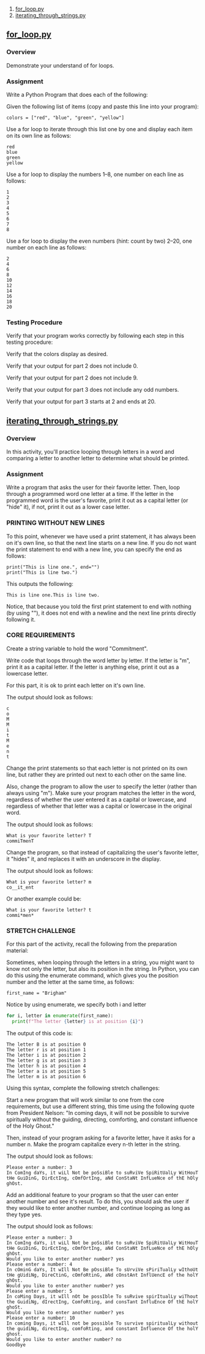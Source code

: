 1. [for_loop.py](./for_loop.py)
2. [iterating_through_strings.py](./iterating_through_strings.py)

## [for_loop.py](./for_loop.py)

### Overview

Demonstrate your understand of for loops.

### Assignment

Write a Python Program that does each of the following:

Given the following list of items (copy and paste this line into your program):

```
colors = ["red", "blue", "green", "yellow"]
```

Use a for loop to iterate through this list one by one and display each item on its own line as follows:

```
red
blue
green
yellow
```

Use a for loop to display the numbers 1–8, one number on each line as follows:

```
1
2
3
4
5
6
7
8
```

Use a for loop to display the even numbers (hint: count by two) 2–20, one number on each line as follows:

```
2
4
6
8
10
12
14
16
18
20
```

### Testing Procedure

Verify that your program works correctly by following each step in this testing procedure:

Verify that the colors display as desired.

Verify that your output for part 2 does not include 0.

Verify that your output for part 2 does not include 9.

Verify that your output for part 3 does not include any odd numbers.

Verify that your output for part 3 starts at 2 and ends at 20.

## [iterating_through_strings.py](./iterating_through_strings.py)

### Overview

In this activity, you'll practice looping through letters in a word and comparing a letter to another letter to determine what should be printed.

### Assignment

Write a program that asks the user for their favorite letter. Then, loop through a programmed word one letter at a time. If the letter in the programmed word is the user's favorite, print it out as a capital letter (or "hide" it), if not, print it out as a lower case letter.

### PRINTING WITHOUT NEW LINES

To this point, whenever we have used a print statement, it has always been on it's own line, so that the next line starts on a new line. If you do not want the print statement to end with a new line, you can specify the end as follows:

```
print("This is line one.", end="")
print("This is line two.")
```

This outputs the following:

```
This is line one.This is line two.
```

Notice, that because you told the first print statement to end with nothing (by using ""), it does not end with a newline and the next line prints directly following it.

### CORE REQUIREMENTS

Create a string variable to hold the word "Commitment".

Write code that loops through the word letter by letter. If the letter is "m", print it as a capital letter. If the letter is anything else, print it out as a lowercase letter.

For this part, it is ok to print each letter on it's own line.

The output should look as follows:

```
c
o
M
M
i
t
M
e
n
t
```

Change the print statements so that each letter is not printed on its own line, but rather they are printed out next to each other on the same line.

Also, change the program to allow the user to specify the letter (rather than always using "m"). Make sure your program matches the letter in the word, regardless of whether the user entered it as a capital or lowercase, and regardless of whether that letter was a capital or lowercase in the original word.

The output should look as follows:

```
What is your favorite letter? T
commiTmenT
```

Change the program, so that instead of capitalizing the user's favorite letter, it "hides" it, and replaces it with an underscore in the display.

The output should look as follows:

```
What is your favorite letter? m
co__it_ent
```

Or another example could be:

```
What is your favorite letter? t
commi*men*
```

### STRETCH CHALLENGE

For this part of the activity, recall the following from the preparation material:

Sometimes, when looping through the letters in a string, you might want to know not only the letter, but also its position in the string. In Python, you can do this using the enumerate command, which gives you the position number and the letter at the same time, as follows:

```
first_name = "Brigham"
```

Notice by using enumerate, we specify both i and letter

```python
for i, letter in enumerate(first_name):
  print(f"The letter {letter} is at position {i}")
```

The output of this code is:

```
The letter B is at position 0
The letter r is at position 1
The letter i is at position 2
The letter g is at position 3
The letter h is at position 4
The letter a is at position 5
The letter m is at position 6
```

Using this syntax, complete the following stretch challenges:

Start a new program that will work similar to one from the core requirements, but use a different string, this time using the following quote from President Nelson: "In coming days, it will not be possible to survive spiritually without the guiding, directing, comforting, and constant influence of the Holy Ghost."

Then, instead of your program asking for a favorite letter, have it asks for a number n. Make the program capitalize every n-th letter in the string.

The output should look as follows:

```
Please enter a number: 3
In ComIng daYs, it wiLl Not be poSsiBle to suRviVe SpiRitUalLy WitHouT tHe GuiDinG, DirEctIng, cOmfOrtIng, aNd ConStaNt InfLueNce of thE hOly ghOst.
```

Add an additional feature to your program so that the user can enter another number and see it's result. To do this, you should ask the user if they would like to enter another number, and continue looping as long as they type yes.

The output should look as follows:

```
Please enter a number: 3
In ComIng daYs, it wiLl Not be poSsiBle to suRviVe SpiRitUalLy WitHouT tHe GuiDinG, DirEctIng, cOmfOrtIng, aNd ConStaNt InfLueNce of thE hOly ghOst.
Would you like to enter another number? yes
Please enter a number: 4
In cOminG daYs, It wIll Not Be pOssiBle To sUrviVe sPiriTualLy wIthoUt tHe gUidiNg, DireCtinG, cOmfoRtinG, aNd cOnstAnt InflUencE of the holY ghOst.
Would you like to enter another number? yes
Please enter a number: 5
In coMing Days, it wIll nOt be possIble To suRvive spirItualLy wiThout the GuidiNg, dIrectIng, ComfoRting, and consTant InfluEnce Of thE holY ghoSt.
Would you like to enter another number? yes
Please enter a number: 10
In coming Days, it wIll not be possible To survive spiritualLy without the guidiNg, directIng, comfoRting, and constant Influence Of the holY ghost.
Would you like to enter another number? no
Goodbye
```
